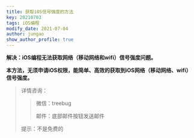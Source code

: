 ```yaml
---
title: 获取iOS信号强度的方法
key: 20210703
tags: iOS编程
modify_date: 2021-07-04
author: jungao
show_author_profile: true
---
```

	
**解决：iOS编程无法获取网络（移动网络和wifi）信号强度问题。**

<!--more-->

**本方法，无须申请iOS权限，能简单、高效的获取到iOS网络（移动网络、wifi）信号强度。**

>详情咨询：
>>
>>微信：treebug
>>
>>邮件：底部邮件按钮发送邮件
>
>提示：不是免费的